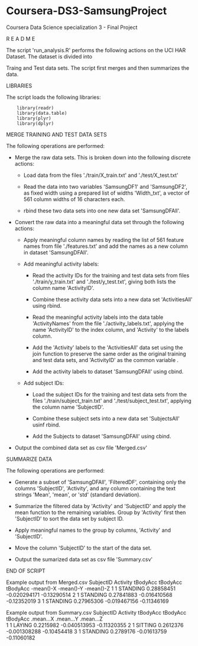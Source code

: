 # Coursera-DS3-SamsungProject
Coursera Data Science specialization 3 - Final Project

R E A D M E

The script 'run_analysis.R' performs the following actions on the UCI HAR Dataset.  The dataset is divided into 

Traing and Test data sets. The script first merges and then summarizes the data.


LIBRARIES

The script loads the following libraries:

        library(readr)
        library(data.table)
        library(plyr)
        library(dplyr) 


MERGE TRAINING AND TEST DATA SETS

The following operations are performed:


  - Merge the raw data sets. This is broken down into the following discrete actions:

	- Load data from the files './train/X_train.txt' and './test/X_test.txt'

	- Read the data into two variables 'SamsungDF1' and 'SamsungDF2', as fixed width using a prepared list
	  of widths 'Width_txt', a vector of 561 column widths of 16 characters each.

	- rbind these two data sets into one new data set 'SamsungDFAll'.


  - Convert the raw data into a meaningful data set through the following actions:

	- Apply meaningful column names by reading the list of 561 feature names from file './features.txt' and add the names as a new column in dataset 'SamsungDFAll'.

	- Add meaningful activity labels:

		- Read the activity IDs for the training and test data sets from files './train/y_train.txt'
		  and './test/y_test.txt', giving both lists the column name 'ActivityID'.

		- Combine these activity data sets into a new data set 'ActivitiesAll' using rbind.

		- Read the meaningful activity labels into the data table 'ActivityNames' from the file
		  './activity_labels.txt', applying the name 'ActivityID' to the index column, and 'Activity'
		  to the labels column.	

		- Add the 'Activity' labels to the 'ActivitiesAll' data set using the join function to preserve
		  the same order as the original training and test data sets, and 'ActivityID' as the common
		  variable .

		- Add the activity labels to dataset 'SamsungDFAll' using cbind.

	- Add subject IDs: 

		- Load the subject IDs for the training and test data sets from the files 
		  './train/subject_train.txt' and './test/subject_test.txt', applying the column name
		  'SubjectID'.

		- Combine these subject sets into a new data set 'SubjectsAll' usinf rbind.

		- Add the Subjects to dataset 'SamsungDFAll' using cbind.


  - Output the combined data set as csv file 'Merged.csv'        

  
SUMMARIZE DATA

The following operations are performed:

  - Generate a subset of 'SamsungDFAll', 'FilteredDF', containing only the columns 'SubjectID', 'Activity', and
    any column containing the text strings 'Mean', 'mean', or 'std' (standard deviation).
        
  - Summarize the filtered data by 'Activity' and 'SubjectID' and apply the mean function to the remaining 
    variables. Group by 'Activity' first then 'SubjectID' to sort the data set by subject ID.

  - Apply meaningful names to the group by columns, 'Activity' and 'SubjectID'.

  - Move the column 'SubjectID' to the start of the data set.

  - Output the sumarized data set as csv file 'Summary.csv'


END OF SCRIPT


Example output from Merged.csv
     SubjectID	Activity	tBodyAcc	tBodyAcc	tBodyAcc
                      	        -mean()-X       -mean()-Y       -mean()-Z
 1	     1	STANDING	0.28858451	-0.020294171	-0.13290514
 2	     1	STANDING	0.27841883	-0.016410568	-0.12352019
 3	     1	STANDING	0.27965306	-0.019467156	-0.11346169

Example output from Summary.csv
     SubjectID Activity      tBodyAcc		tBodyAcc	tBodyAcc
                             .mean...X 	.mean...Y       .mean...Z   
 1           1	  LAYING	0.2215982	-0.040513953	-0.11320355
 2	     1	  SITTING       0.2612376	-0.001308288	-0.10454418
 3	     1	  STANDING      0.2789176	-0.01613759	-0.11060182
 
